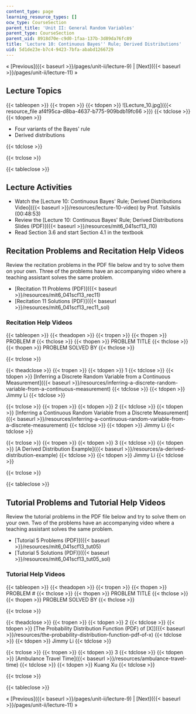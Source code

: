```yaml
---
content_type: page
learning_resource_types: []
ocw_type: CourseSection
parent_title: 'Unit II: General Random Variables'
parent_type: CourseSection
parent_uid: 8918d70e-c9d0-1faa-137b-3d89da76fc89
title: 'Lecture 10: Continuous Bayes'' Rule; Derived Distributions'
uid: 5d1de23e-b7c4-9423-7bfa-ababd1266729
---
```


« [Previous]({{< baseurl >}}/pages/unit-ii/lecture-9) | [Next]({{< baseurl >}}/pages/unit-ii/lecture-11) »

Lecture Topics
--------------

{{< tableopen >}}
{{< tropen >}}
{{< tdopen >}}
![Lecture_10.jpg]({{< resource_file af4f95ca-d8ba-4637-b775-909bdb19fc66 >}})
{{< tdclose >}}
{{< tdopen >}}


*   Four variants of the Bayes' rule
*   Derived distributions


{{< tdclose >}}

{{< trclose >}}

{{< tableclose >}}

Lecture Activities
------------------

*   Watch the [Lecture 10: Continuous Bayes' Rule; Derived Distributions Video]({{< baseurl >}}/resources/lecture-10-video) by Prof. Tsitsiklis (00:48:53)
*   Review the [Lecture 10: Continuous Bayes' Rule; Derived Distributions Slides (PDF)]({{< baseurl >}}/resources/mit6_041scf13_l10)
*   Read Section 3.6 and start Section 4.1 in the textbook

Recitation Problems and Recitation Help Videos
----------------------------------------------

Review the recitation problems in the PDF file below and try to solve them on your own. Three of the problems have an accompanying video where a teaching assistant solves the same problem.

*   [Recitation 11 Problems (PDF)]({{< baseurl >}}/resources/mit6_041scf13_rec11)
*   [Recitation 11 Solutions (PDF)]({{< baseurl >}}/resources/mit6_041scf13_rec11_sol)

### Recitation Help Videos

{{< tableopen >}}
{{< theadopen >}}
{{< tropen >}}
{{< thopen >}}
PROBLEM #
{{< thclose >}}
{{< thopen >}}
PROBLEM TITLE
{{< thclose >}}
{{< thopen >}}
PROBLEM SOLVED BY
{{< thclose >}}

{{< trclose >}}

{{< theadclose >}}
{{< tropen >}}
{{< tdopen >}}
1
{{< tdclose >}}
{{< tdopen >}}
[Inferring a Discrete Random Variable from a Continuous Measurement]({{< baseurl >}}/resources/inferring-a-discrete-random-variable-from-a-continuous-measurement)
{{< tdclose >}}
{{< tdopen >}}
Jimmy Li
{{< tdclose >}}

{{< trclose >}}
{{< tropen >}}
{{< tdopen >}}
2
{{< tdclose >}}
{{< tdopen >}}
[Inferring a Continuous Random Variable from a Discrete Measurement]({{< baseurl >}}/resources/inferring-a-continuous-random-variable-from-a-discrete-measurement)
{{< tdclose >}}
{{< tdopen >}}
Jimmy Li
{{< tdclose >}}

{{< trclose >}}
{{< tropen >}}
{{< tdopen >}}
3
{{< tdclose >}}
{{< tdopen >}}
[A Derived Distribution Example]({{< baseurl >}}/resources/a-derived-distribution-example)
{{< tdclose >}}
{{< tdopen >}}
Jimmy Li
{{< tdclose >}}

{{< trclose >}}

{{< tableclose >}}

Tutorial Problems and Tutorial Help Videos
------------------------------------------

Review the tutorial problems in the PDF file below and try to solve them on your own. Two of the problems have an accompanying video where a teaching assistant solves the same problem.

*   [Tutorial 5 Problems (PDF)]({{< baseurl >}}/resources/mit6_041scf13_tut05)
*   [Tutorial 5 Solutions (PDF)]({{< baseurl >}}/resources/mit6_041scf13_tut05_sol)

### Tutorial Help Videos

{{< tableopen >}}
{{< theadopen >}}
{{< tropen >}}
{{< thopen >}}
PROBLEM #
{{< thclose >}}
{{< thopen >}}
PROBLEM TITLE
{{< thclose >}}
{{< thopen >}}
PROBLEM SOLVED BY
{{< thclose >}}

{{< trclose >}}

{{< theadclose >}}
{{< tropen >}}
{{< tdopen >}}
2
{{< tdclose >}}
{{< tdopen >}}
[The Probability Distribution Function (PDF) of \[X\]]({{< baseurl >}}/resources/the-probability-distribution-function-pdf-of-x)
{{< tdclose >}}
{{< tdopen >}}
Jimmy Li
{{< tdclose >}}

{{< trclose >}}
{{< tropen >}}
{{< tdopen >}}
3
{{< tdclose >}}
{{< tdopen >}}
[Ambulance Travel Time]({{< baseurl >}}/resources/ambulance-travel-time)
{{< tdclose >}}
{{< tdopen >}}
Kuang Xu
{{< tdclose >}}

{{< trclose >}}

{{< tableclose >}}

« [Previous]({{< baseurl >}}/pages/unit-ii/lecture-9) | [Next]({{< baseurl >}}/pages/unit-ii/lecture-11) »